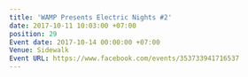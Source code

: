 ```yaml
---
title: 'WAMP Presents Electric Nights #2'
date: 2017-10-11 10:03:00 +07:00
position: 29
Event date: 2017-10-14 00:00:00 +07:00
Venue: Sidewalk
Event URL: https://www.facebook.com/events/353733941716537
---
```


